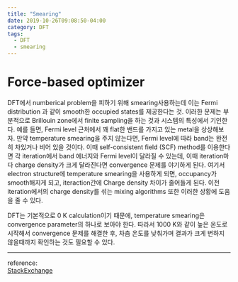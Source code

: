 ```yaml
---
title: "Smearing"
date: 2019-10-26T09:08:50-04:00
category: DFT
tags:
  - DFT
  - smearing
---
```


# Force-based optimizer

DFT에서 numberical problem을 피하기 위해 smearing사용하는데 이는 Fermi distribution 과 같이 smooth한 occupied states를 제공한다는 것.
이러한 문제는 부분적으로 Brillouin zone에서 finite sampling을 하는 것과 시스템의 특성에서 기인한다.
예를 들면, Fermi level 근처에서 꽤 flat한 밴드를 가지고 있는 metal을 상상해보자.
만약 temperature smearing을 주지 않는다면, Fermi level에 따라 band는 완전히 차있거나 비어 있을 것이다.
이때 self-consistent field (SCF) method를 이용한다면 각 iteration에서 band 에너지와 Fermi level이 달라질 수 있는데,
이때 iteration마다 charge density가 크게 달라진다면 convergence 문제를 야기하게 된다.
여기서 electron structure에 temperature smearing을 사용하게 되면, occupancy가 smooth해지게 되고, iteraction간에 Charge density 차이가 줄어들게 된다.
이전 iteration에서의 charge density를 섞는 mixing algorithms 또한 이러한 상황에 도움을 줄 수 있다.  
  
DFT는 기본적으로 0 K calculation이기 때문에, temperature smearing은 convergence parameter의 하나로 보아야 한다.
따라서 1000 K와 같이 높은 온도로 시작해서 convergence 문제를 해결한 후, 차츰 온도를 낮춰가며 결과가 크게 변하지 않을때까지 확인하는 것도 필요할 수 있다.  


---
reference:  
[StackExchange](https://physics.stackexchange.com/questions/360037/what-do-we-physically-mean-by-smearing-in-condensed-matter)

